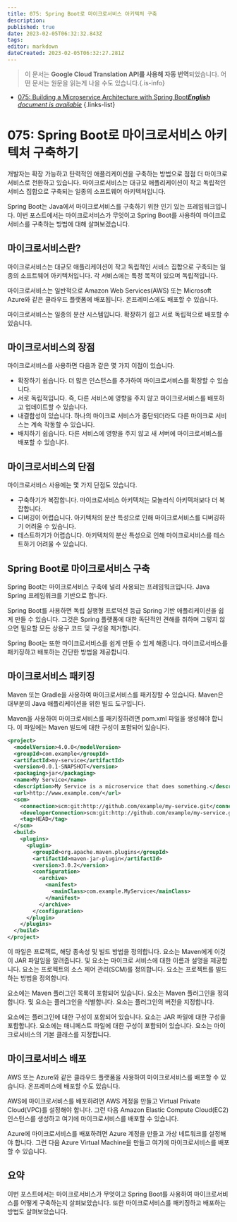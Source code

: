 ```yaml
---
title: 075: Spring Boot로 마이크로서비스 아키텍처 구축
description: 
published: true
date: 2023-02-05T06:32:32.843Z
tags: 
editor: markdown
dateCreated: 2023-02-05T06:32:27.281Z
---
```


> 이 문서는 **Google Cloud Translation API를 사용해 자동 번역**되었습니다.
어떤 문서는 원문을 읽는게 나을 수도 있습니다.{.is-info}



- [075: Building a Microservice Architecture with Spring Boot***English** document is available*](/en/Knowledge-base/Spring-Boot/Learning/075-building-a-microservice-architecture-with-spring-boot)
{.links-list}


# 075: Spring Boot로 마이크로서비스 아키텍처 구축하기

개발자는 확장 가능하고 탄력적인 애플리케이션을 구축하는 방법으로 점점 더 마이크로서비스로 전환하고 있습니다. 마이크로서비스는 대규모 애플리케이션이 작고 독립적인 서비스 집합으로 구축되는 일종의 소프트웨어 아키텍처입니다.

Spring Boot는 Java에서 마이크로서비스를 구축하기 위한 인기 있는 프레임워크입니다. 이번 포스트에서는 마이크로서비스가 무엇이고 Spring Boot를 사용하여 마이크로서비스를 구축하는 방법에 대해 살펴보겠습니다.

## 마이크로서비스란?

마이크로서비스는 대규모 애플리케이션이 작고 독립적인 서비스 집합으로 구축되는 일종의 소프트웨어 아키텍처입니다. 각 서비스에는 특정 목적이 있으며 독립적입니다.

마이크로서비스는 일반적으로 Amazon Web Services(AWS) 또는 Microsoft Azure와 같은 클라우드 플랫폼에 배포됩니다. 온프레미스에도 배포할 수 있습니다.

마이크로서비스는 일종의 분산 시스템입니다. 확장하기 쉽고 서로 독립적으로 배포할 수 있습니다.

## 마이크로서비스의 장점

마이크로서비스를 사용하면 다음과 같은 몇 가지 이점이 있습니다.

- 확장하기 쉽습니다. 더 많은 인스턴스를 추가하여 마이크로서비스를 확장할 수 있습니다.
- 서로 독립적입니다. 즉, 다른 서비스에 영향을 주지 않고 마이크로서비스를 배포하고 업데이트할 수 있습니다.
- 내결함성이 있습니다. 하나의 마이크로 서비스가 중단되더라도 다른 마이크로 서비스는 계속 작동할 수 있습니다.
- 배치하기 쉽습니다. 다른 서비스에 영향을 주지 않고 새 서버에 마이크로서비스를 배포할 수 있습니다.

## 마이크로서비스의 단점

마이크로서비스 사용에는 몇 가지 단점도 있습니다.

- 구축하기가 복잡합니다. 마이크로서비스 아키텍처는 모놀리식 아키텍처보다 더 복잡합니다.
- 디버깅이 어렵습니다. 아키텍처의 분산 특성으로 인해 마이크로서비스를 디버깅하기 어려울 수 있습니다.
- 테스트하기가 어렵습니다. 아키텍처의 분산 특성으로 인해 마이크로서비스를 테스트하기 어려울 수 있습니다.

## Spring Boot로 마이크로서비스 구축

Spring Boot는 마이크로서비스 구축에 널리 사용되는 프레임워크입니다. Java Spring 프레임워크를 기반으로 합니다.

Spring Boot를 사용하면 독립 실행형 프로덕션 등급 Spring 기반 애플리케이션을 쉽게 만들 수 있습니다. 그것은 Spring 플랫폼에 대한 독단적인 견해를 취하며 그렇지 않으면 필요할 모든 상용구 코드 및 구성을 제거합니다.

Spring Boot는 또한 마이크로서비스를 쉽게 만들 수 있게 해줍니다. 마이크로서비스를 패키징하고 배포하는 간단한 방법을 제공합니다.

## 마이크로서비스 패키징

Maven 또는 Gradle을 사용하여 마이크로서비스를 패키징할 수 있습니다. Maven은 대부분의 Java 애플리케이션을 위한 빌드 도구입니다.

Maven을 사용하여 마이크로서비스를 패키징하려면 pom.xml 파일을 생성해야 합니다. 이 파일에는 Maven 빌드에 대한 구성이 포함되어 있습니다.

```xml
<project>
  <modelVersion>4.0.0</modelVersion>
  <groupId>com.example</groupId>
  <artifactId>my-service</artifactId>
  <version>0.0.1-SNAPSHOT</version>
  <packaging>jar</packaging>
  <name>My Service</name>
  <description>My Service is a microservice that does something.</description>
  <url>http://www.example.com/</url>
  <scm>
    <connection>scm:git:http://github.com/example/my-service.git</connection>
    <developerConnection>scm:git:http://github.com/example/my-service.git</developerConnection>
    <tag>HEAD</tag>
  </scm>
  <build>
    <plugins>
      <plugin>
        <groupId>org.apache.maven.plugins</groupId>
        <artifactId>maven-jar-plugin</artifactId>
        <version>3.0.2</version>
        <configuration>
          <archive>
            <manifest>
              <mainClass>com.example.MyService</mainClass>
            </manifest>
          </archive>
        </configuration>
      </plugin>
    </plugins>
  </build>
</project>
```

이 파일은 프로젝트, 해당 종속성 및 빌드 방법을 정의합니다. <packaging> 요소는 Maven에게 이것이 JAR 파일임을 알려줍니다. <name> 및 <description> 요소는 마이크로 서비스에 대한 이름과 설명을 제공합니다. <scm> 요소는 프로젝트의 소스 제어 관리(SCM)를 정의합니다. <build> 요소는 프로젝트를 빌드하는 방법을 정의합니다.

<plugins> 요소에는 Maven 플러그인 목록이 포함되어 있습니다. <plugin> 요소는 Maven 플러그인을 정의합니다. <groupId> 및 <artifactId> 요소는 플러그인을 식별합니다. <version> 요소는 플러그인의 버전을 지정합니다.

<configuration> 요소에는 플러그인에 대한 구성이 포함되어 있습니다. <archive> 요소는 JAR 파일에 대한 구성을 포함합니다. <manifest> 요소에는 매니페스트 파일에 대한 구성이 포함되어 있습니다. <mainClass> 요소는 마이크로서비스의 기본 클래스를 지정합니다.

## 마이크로서비스 배포

AWS 또는 Azure와 같은 클라우드 플랫폼을 사용하여 마이크로서비스를 배포할 수 있습니다. 온프레미스에 배포할 수도 있습니다.

AWS에 마이크로서비스를 배포하려면 AWS 계정을 만들고 Virtual Private Cloud(VPC)를 설정해야 합니다. 그런 다음 Amazon Elastic Compute Cloud(EC2) 인스턴스를 생성하고 여기에 마이크로서비스를 배포할 수 있습니다.

Azure에 마이크로서비스를 배포하려면 Azure 계정을 만들고 가상 네트워크를 설정해야 합니다. 그런 다음 Azure Virtual Machine을 만들고 여기에 마이크로서비스를 배포할 수 있습니다.

## 요약

이번 포스트에서는 마이크로서비스가 무엇이고 Spring Boot를 사용하여 마이크로서비스를 어떻게 구축하는지 살펴보았습니다. 또한 마이크로서비스를 패키징하고 배포하는 방법도 살펴보았습니다.